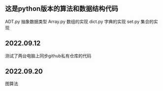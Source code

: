 ## 这是python版本的算法和数据结构代码

ADT.py  抽象数据类型
Array.py 数组的实现
dict.py 字典的实现
set.py 集合的实现

## 2022.09.12

测试了两台电脑上同步github私有仓库的代码

## 2022.09.20

图算法

